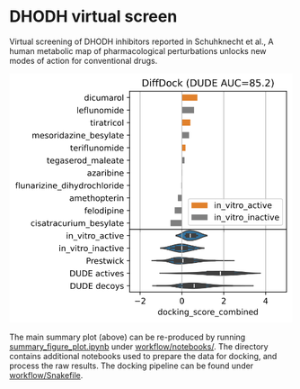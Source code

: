 # DHODH virtual screen
Virtual screening of DHODH inhibitors reported in Schuhknecht et al., A human metabolic map of pharmacological perturbations unlocks new modes of action for conventional drugs.

![results/scoreplot_DiffDock.svg](results/scoreplot_DiffDock.svg) 

The main summary plot (above) can be re-produced by running [summary_figure_plot.ipynb](workflow/notebooks/summary_figure_plot.ipynb) under [workflow/notebooks/](workflow/notebooks/). The directory contains additional notebooks used to prepare the data for docking, and process the raw results. The docking pipeline can be found under [workflow/Snakefile](workflow/Snakefile).